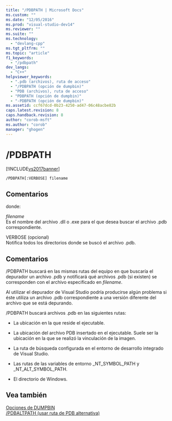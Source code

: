 ```yaml
---
title: "/PDBPATH | Microsoft Docs"
ms.custom: ""
ms.date: "12/05/2016"
ms.prod: "visual-studio-dev14"
ms.reviewer: ""
ms.suite: ""
ms.technology: 
  - "devlang-cpp"
ms.tgt_pltfrm: ""
ms.topic: "article"
f1_keywords: 
  - "/pdbpath"
dev_langs: 
  - "C++"
helpviewer_keywords: 
  - ".pdb (archivos), ruta de acceso"
  - "/PDBPATH (opción de dumpbin)"
  - "PDB (archivos), ruta de acceso"
  - "PDBPATH (opción de dumpbin)"
  - "-PDBPATH (opción de dumpbin)"
ms.assetid: ccf67dcd-0b23-4250-ad47-06c48acbe82b
caps.latest.revision: 8
caps.handback.revision: 8
author: "corob-msft"
ms.author: "corob"
manager: "ghogen"
---
```

# /PDBPATH
[!INCLUDE[vs2017banner](../../assembler/inline/includes/vs2017banner.md)]

```  
/PDBPATH[:VERBOSE] filename  
```  
  
## Comentarios  
 donde:  
  
 *filename*  
 Es el nombre del archivo .dll o .exe para el que desea buscar el archivo .pdb correspondiente.  
  
 VERBOSE \(opcional\)  
 Notifica todos los directorios donde se buscó el archivo .pdb.  
  
## Comentarios  
 \/PDBPATH buscará en las mismas rutas del equipo en que buscaría el depurador un archivo .pdb y notificará qué archivos .pdb \(si existen\) se corresponden con el archivo especificado en *filename*.  
  
 Al utilizar el depurador de Visual Studio podría producirse algún problema si éste utiliza un archivo .pdb correspondiente a una versión diferente del archivo que se está depurando.  
  
 \/PDBPATH buscará archivos .pdb en las siguientes rutas:  
  
-   La ubicación en la que reside el ejecutable.  
  
-   La ubicación del archivo PDB insertado en el ejecutable.  Suele ser la ubicación en la que se realizó la vinculación de la imagen.  
  
-   La ruta de búsqueda configurada en el entorno de desarrollo integrado de Visual Studio.  
  
-   Las rutas de las variables de entorno \_NT\_SYMBOL\_PATH y \_NT\_ALT\_SYMBOL\_PATH.  
  
-   El directorio de Windows.  
  
## Vea también  
 [Opciones de DUMPBIN](../../build/reference/dumpbin-options.md)   
 [\/PDBALTPATH \(usar ruta de PDB alternativa\)](../../build/reference/pdbaltpath-use-alternate-pdb-path.md)
